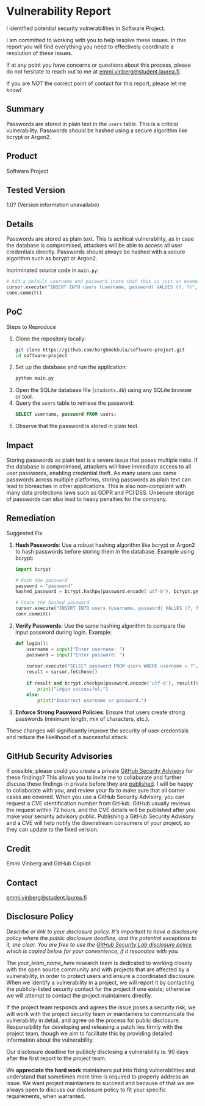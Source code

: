# Vulnerability Report

I identified potential security vulnerabilities in Software Project.

I am committed to working with you to help resolve these issues. In this report you will find everything you need to effectively coordinate a resolution of these issues.

If at any point you have concerns or questions about this process, please do not hesitate to reach out to me at emmi.vinberg@student.laurea.fi.

If you are _NOT_ the correct point of contact for this report, please let me know!

## Summary

Passwords are stored in plain text in the `users` table. This is a critical vulnerability. Passwords should be hashed using a secure algorithm like bcrypt or Argon2.

## Product

Software Project

## Tested Version

1.0? (Version information unavailabe)

## Details

Passwords are stored as plain text. This is acritical vulnerability, as in case the database is compromised, attackers will be able to access all user credentials directly. Passwords should always be hashed with a secure algorithm such as bcrypt or Argon2.

Incriminated source code in `main.py`:
```python
# Add a default username and password (note that this is just an example)
cursor.execute("INSERT INTO users (username, password) VALUES (?, ?)", ("admin", "password"))
conn.commit()
```

## PoC

Steps to Reproduce
1. Clone the repository locally:
   ```bash
   git clone https://github.com/horghmokkula/software-project.git
   cd software-project
   ```
2. Set up the database and run the application:
   ```bash
   python main.py
   ```
3. Open the SQLite database file (`students.db`) using any SQLite browser or tool.
4. Query the `users` table to retrieve the password:
   ```sql
   SELECT username, password FROM users;
   ```
5. Observe that the password is stored in plain text.

## Impact

Storing passwords as plain text is a severe issue that poses multiple risks. If the database is comproimsed, attackers will have immediate access to all user passwords, enabling credential theft. As many users use same passwords across multiple platforms, storing passwords as plain text can lead to bbreaches in other applications. This is also non-compliant with many data protections laws such as GDPR and PCI DSS. Unsecure storage of passwords can also lead to heavy penalties for the company.

## Remediation

Suggested Fix
1. **Hash Passwords**: Use a robust hashing algorithm like bcrypt or Argon2 to hash passwords before storing them in the database.
   Example using bcrypt:
   ```python
   import bcrypt

   # Hash the password
   password = "password"
   hashed_password = bcrypt.hashpw(password.encode('utf-8'), bcrypt.gensalt())

   # Store the hashed password
   cursor.execute("INSERT INTO users (username, password) VALUES (?, ?)", ("admin", hashed_password))
   conn.commit()
   ```

2. **Verify Passwords**: Use the same hashing algorithm to compare the input password during login.
   Example:
   ```python
   def login():
       username = input("Enter username: ")
       password = input("Enter password: ")
       
       cursor.execute("SELECT password FROM users WHERE username = ?", (username,))
       result = cursor.fetchone()
       
       if result and bcrypt.checkpw(password.encode('utf-8'), result[0]):
           print("Login successful.")
       else:
           print("Incorrect username or password.")
   ```

3. **Enforce Strong Password Policies**: Ensure that users create strong passwords (minimum length, mix of characters, etc.).

These changes will significantly improve the security of user credentials and reduce the likelihood of a successful attack. 

## GitHub Security Advisories

If possible, please could you create a private [GitHub Security Advisory](https://help.github.com/en/github/managing-security-vulnerabilities/creating-a-security-advisory) for these findings? This allows you to invite me to collaborate and further discuss these findings in private before they are [published](https://help.github.com/en/github/managing-security-vulnerabilities/publishing-a-security-advisory). I will be happy to collaborate with you, and review your fix to make sure that all corner cases are covered. 
When you use a GitHub Security Advisory, you can request a CVE identification number from GitHub. GitHub usually reviews the request within 72 hours, and the CVE details will be published after you make your security advisory public. Publishing a GitHub Security Advisory and a CVE will help notify the downstream consumers of your project, so they can update to the fixed version.

## Credit

Emmi Vinberg and GitHub Copilot

## Contact

emmi.vinberg@student.laurea.fi

## Disclosure Policy

*Describe or link to your disclosure policy. It's important to have a disclosure policy where the public disclosure deadline, and the potential exceptions to it, are clear. You are free to use the [GitHub Security Lab disclosure policy](https://securitylab.github.com/advisories/#policy), which is copied below for your convenience, if it resonates with you.*

The *your_team_name_here* research team is dedicated to working closely with the open source community and with projects that are affected by a vulnerability, in order to protect users and ensure a coordinated disclosure. When we identify a vulnerability in a project, we will report it by contacting the publicly-listed security contact for the project if one exists; otherwise we will attempt to contact the project maintainers directly.

If the project team responds and agrees the issue poses a security risk, we will work with the project security team or maintainers to communicate the vulnerability in detail, and agree on the process for public disclosure. Responsibility for developing and releasing a patch lies firmly with the project team, though we aim to facilitate this by providing detailed information about the vulnerability.

Our disclosure deadline for publicly disclosing a vulnerability is: 90 days after the first report to the project team.

We **appreciate the hard work** maintainers put into fixing vulnerabilities and understand that sometimes more time is required to properly address an issue. We want project maintainers to succeed and because of that we are always open to discuss our disclosure policy to fit your specific requirements, when warranted.